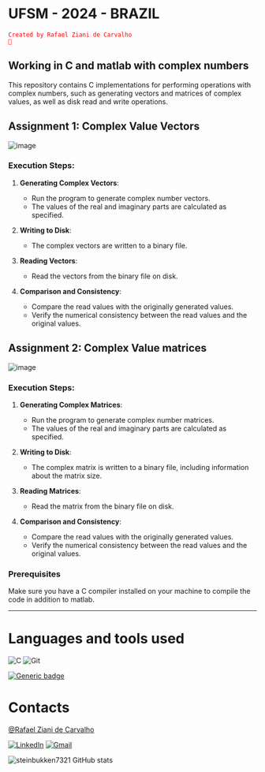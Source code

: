 
# UFSM - 2024 - BRAZIL

<code style="color : red">Created by Rafael Ziani de Carvalho 🦕</code>

## Working in C and matlab with complex numbers

This repository contains C implementations for performing operations with complex numbers, such as generating vectors and matrices of complex values, as well as disk read and write operations.

## Assignment 1: Complex Value Vectors

![image](https://github.com/steinbukken7321/Jobs---UFSM---2024/assets/83385968/dae8016e-0b47-4eff-9962-5edc56d0d9d6)

### Execution Steps:

1. **Generating Complex Vectors**:
   - Run the program to generate complex number vectors.
   - The values of the real and imaginary parts are calculated as specified.

2. **Writing to Disk**:
   - The complex vectors are written to a binary file.

3. **Reading Vectors**:
   - Read the vectors from the binary file on disk.

4. **Comparison and Consistency**:
   - Compare the read values with the originally generated values.
   - Verify the numerical consistency between the read values and the original values.


## Assignment 2: Complex Value matrices
![image](https://github.com/steinbukken7321/Jobs---UFSM---2024/assets/83385968/10f11a1d-4806-4690-b0e9-b79c542a00b5)

### Execution Steps:

1. **Generating Complex Matrices**:
   - Run the program to generate complex number matrices.
   - The values of the real and imaginary parts are calculated as specified.

2. **Writing to Disk**:
   - The complex matrix is written to a binary file, including information about the matrix size.

3. **Reading Matrices**:
   - Read the matrix from the binary file on disk.

4. **Comparison and Consistency**:
   - Compare the read values with the originally generated values.
   - Verify the numerical consistency between the read values and the original values.

### Prerequisites

Make sure you have a C compiler installed on your machine to compile the code in addition to matlab.

---
# Languages ​​and tools used
![C](https://img.shields.io/badge/C-F1C40F?style=for-the-badge&logo=c&logoColor=000000)
![Git](https://img.shields.io/badge/GIT-239B56?style=for-the-badge&logo=git&logoColor=000000)

[![Generic badge](https://img.shields.io/badge/MATLAB-R2023a-BLUE.svg)](https://shields.io/)


# Contacts

[@Rafael Ziani de Carvalho](https://www.github.com/steinbukken7321)

[![LinkedIn](https://img.shields.io/badge/LinkedIn-ECF0F1?style=for-the-badge&logo=linkedin&logoColor=000000)](https://www.linkedin.com/in/rafael-ziani-de-carvalho-a4546723a/)
[![Gmail](https://img.shields.io/badge/Gmail-ECF0F1?style=for-the-badge&logo=gmail&logoColor=000000)](mailto:Rafael.ziani1@gmail.com)


![steinbukken7321 GitHub stats](https://github-readme-stats.vercel.app/api?username=steinbukken7321&theme=chartreuse-dark&show_icons=true)
